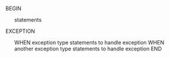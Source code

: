 </p>
<ul>
BEGIN
<ul><p>
statements
</p></ul>
EXCEPTION
<ul><p>WHEN exception type
statements to handle exception
WHEN another exception type
statements to handle exception
END
</p>
